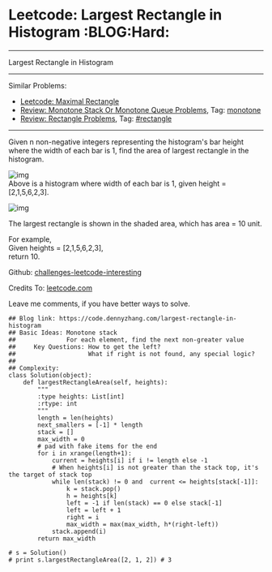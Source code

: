 # Leetcode: Largest Rectangle in Histogram     :BLOG:Hard:


---

Largest Rectangle in Histogram  

---

Similar Problems:  
-   [Leetcode: Maximal Rectangle](https://code.dennyzhang.com/maximal-rectangle)
-   [Review: Monotone Stack Or Monotone Queue Problems](https://code.dennyzhang.com/review-monotone), Tag: [monotone](https://code.dennyzhang.com/tag/monotone)
-   [Review: Rectangle Problems](https://code.dennyzhang.com/review-rectangle), Tag: [#rectangle](https://code.dennyzhang.com/tag/rectangle)

---

Given n non-negative integers representing the histogram's bar height where the width of each bar is 1, find the area of largest rectangle in the histogram.  

![img](//raw.githubusercontent.com/DennyZhang/challenges-leetcode-interesting/master/images/histogram.png)  
Above is a histogram where width of each bar is 1, given height = [2,1,5,6,2,3].  

![img](//raw.githubusercontent.com/DennyZhang/challenges-leetcode-interesting/master/images/histogram_area.png)  

The largest rectangle is shown in the shaded area, which has area = 10 unit.  

For example,  
Given heights = [2,1,5,6,2,3],  
return 10.  

Github: [challenges-leetcode-interesting](https://github.com/DennyZhang/challenges-leetcode-interesting/tree/master/largest-rectangle-in-histogram)  

Credits To: [leetcode.com](https://leetcode.com/problems/largest-rectangle-in-histogram/description/)  

Leave me comments, if you have better ways to solve.  

    ## Blog link: https://code.dennyzhang.com/largest-rectangle-in-histogram
    ## Basic Ideas: Monotone stack
    ##              For each element, find the next non-greater value
    ##     Key Questions: How to get the left?
    ##                    What if right is not found, any special logic?
    ##
    ## Complexity:
    class Solution(object):
        def largestRectangleArea(self, heights):
            """
            :type heights: List[int]
            :rtype: int
            """
            length = len(heights)
            next_smallers = [-1] * length
            stack = []
            max_width = 0
            # pad with fake items for the end
            for i in xrange(length+1):
                current = heights[i] if i != length else -1
                # When heights[i] is not greater than the stack top, it's the target of stack top
                while len(stack) != 0 and  current <= heights[stack[-1]]:
                    k = stack.pop()
                    h = heights[k]
                    left = -1 if len(stack) == 0 else stack[-1]
                    left = left + 1
                    right = i
                    max_width = max(max_width, h*(right-left))
                stack.append(i)
            return max_width
    
    # s = Solution()
    # print s.largestRectangleArea([2, 1, 2]) # 3